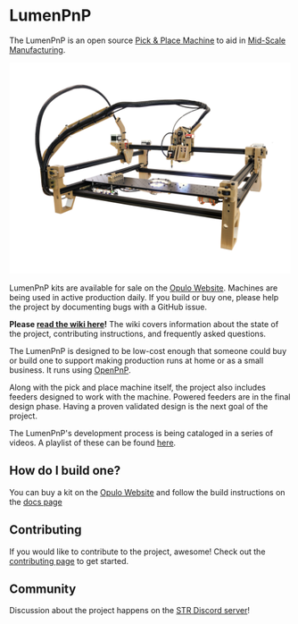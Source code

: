 # LumenPnP
The LumenPnP is an open source [Pick & Place Machine] to aid in [Mid-Scale Manufacturing]. 

![Showcase]

LumenPnP kits are available for sale on the [Opulo Website][Website]. Machines are being used in active production daily. If you build or buy one, please help the project by documenting bugs with a GitHub issue.

**Please [read the wiki here][Wiki]!** The wiki covers information about the state of the project, contributing instructions, and frequently asked questions.

The LumenPnP is designed to be low-cost enough that someone could buy or build one to support making production runs at home or as a small business. It runs using [OpenPnP].

Along with the pick and place machine itself, the project also includes feeders designed to work with the machine. Powered feeders are in the final design phase. Having a proven validated design is the next goal of the project.

The LumenPnP's development process is being cataloged in a series of videos. A playlist of these can be found [here][Playlist].

## How do I build one?
You can buy a kit on the [Opulo Website][Buy] and follow the build instructions on the [docs page][Documentation]

## Contributing
If you would like to contribute to the project, awesome! Check out the [contributing page][Contribute] to get started.

## Community
Discussion about the project happens on the [STR Discord server][Discord]!




<!----------------------------------------------------------------------------->

[Mid-Scale Manufacturing]: http://stephenhawes.com/level-2-manufacturing/
[Pick & Place Machine]: https://en.wikipedia.org/wiki/Pick-and-place_machine
[Documentation]: https://docs.opulo.io/
[Contribute]: https://github.com/index-machines/index/wiki/Contributing
[Playlist]: https://www.youtube.com/playlist?list=PLIeJXmcg1baLBz3x0nCDqkYpKs2IWGHk4
[Showcase]: img/hero-alpha.png
[Discord]: https://discordapp.com/invite/TCwy6De
[Website]: https://www.opulo.io/
[OpenPNP]: https://openpnp.org/
[Wiki]: https://github.com/index-machines/index/wiki
[Buy]: https://www.opulo.io/products/lumenpnp-kit













